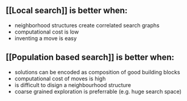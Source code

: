 ## [[Local search]] is better when:
- neighborhood structures create correlated search graphs
- computational cost is low
- inventing a move is easy

## [[Population based search]] is better when:
- solutions can be encoded as composition of good building blocks
- computational cost of moves is high
- is difficult to disign a neighbourhood structure
- coarse grained exploration is preferrable (e.g. huge search space)